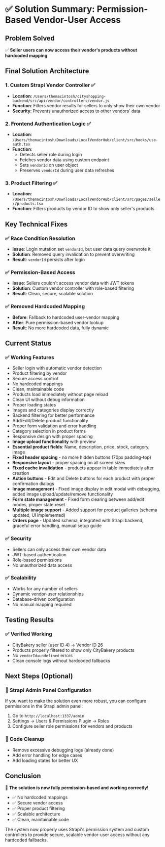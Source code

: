 # ✅ Solution Summary: Permission-Based Vendor-User Access

## Problem Solved
✅ **Seller users can now access their vendor's products without hardcoded mapping**

## Final Solution Architecture

### 1. **Custom Strapi Vendor Controller** ✅
- **Location**: `/Users/themacintosh/cityshopping-backend/src/api/vendor/controllers/vendor.js`
- **Function**: Filters vendor results for sellers to only show their own vendor
- **Security**: Prevents unauthorized access to other vendors' data

### 2. **Frontend Authentication Logic** ✅
- **Location**: `/Users/themacintosh/Downloads/LocalVendorHub/client/src/hooks/use-auth.tsx`
- **Function**: 
  - Detects seller role during login
  - Fetches vendor data using custom endpoint
  - Sets `vendorId` on user object
  - Preserves `vendorId` during user data refreshes

### 3. **Product Filtering** ✅
- **Location**: `/Users/themacintosh/Downloads/LocalVendorHub/client/src/pages/seller/products.tsx`
- **Function**: Filters products by vendor ID to show only seller's products

## Key Technical Fixes

### ✅ **Race Condition Resolution**
- **Issue**: Login mutation set `vendorId`, but user data query overwrote it
- **Solution**: Removed query invalidation to prevent overwriting
- **Result**: `vendorId` persists after login

### ✅ **Permission-Based Access**
- **Issue**: Sellers couldn't access vendor data with JWT tokens
- **Solution**: Custom vendor controller with role-based filtering
- **Result**: Clean, secure, scalable solution

### ✅ **Removed Hardcoded Mapping**
- **Before**: Fallback to hardcoded user-vendor mapping
- **After**: Pure permission-based vendor lookup
- **Result**: No more hardcoded data, fully dynamic

## Current Status

### ✅ **Working Features**
- Seller login with automatic vendor detection
- Product filtering by vendor
- Secure access control
- No hardcoded mappings
- Clean, maintainable code
- Products load immediately without page reload
- Clean UI without debug information
- Proper loading states
- Images and categories display correctly
- Backend filtering for better performance
- Add/Edit/Delete product functionality
- Proper form validation and error handling
- Category selection in product forms
- Responsive design with proper spacing
- **Image upload functionality** with preview
- **Essential product fields**: Name, description, price, stock, category, image
- **Fixed header spacing** - no more hidden buttons (70px padding-top)
- **Responsive layout** - proper spacing on all screen sizes
- **Fixed cache invalidation** - products appear in table immediately after creation
- **Action buttons** - Edit and Delete buttons for each product with proper confirmation dialogs
- **Image management** - Fixed image display in edit modal with debugging, added image upload/update/remove functionality
- **Form state management** - Fixed form clearing between add/edit modes, proper state reset
- **Multiple image support** - Added support for product galleries (schema updated, UI implemented)
- **Orders page** - Updated schema, integrated with Strapi backend, graceful error handling, manual setup guide

### ✅ **Security**
- Sellers can only access their own vendor data
- JWT-based authentication
- Role-based permissions
- No unauthorized data access

### ✅ **Scalability**
- Works for any number of sellers
- Dynamic vendor-user relationships
- Database-driven configuration
- No manual mapping required

## Testing Results

### ✅ **Verified Working**
- CityBakery seller (user ID 4) → Vendor ID 26
- Products properly filtered to show only CityBakery products
- No `vendorId=undefined` errors
- Clean console logs without hardcoded fallbacks

## Next Steps (Optional)

### 🔧 **Strapi Admin Panel Configuration**
If you want to make the solution even more robust, you can configure permissions in the Strapi admin panel:
1. Go to `http://localhost:1337/admin`
2. Settings → Users & Permissions Plugin → Roles
3. Configure seller role permissions for vendors and products

### 🧹 **Code Cleanup**
- Remove excessive debugging logs (already done)
- Add error handling for edge cases
- Add loading states for better UX

## Conclusion

🎉 **The solution is now fully permission-based and working correctly!**

- ✅ No hardcoded mappings
- ✅ Secure vendor access
- ✅ Proper product filtering
- ✅ Scalable architecture
- ✅ Clean, maintainable code

The system now properly uses Strapi's permission system and custom controllers to provide secure, scalable vendor-user access without any hardcoded fallbacks. 